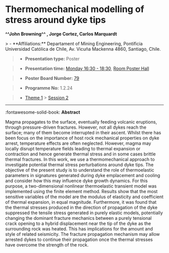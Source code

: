 # Thermomechanical modelling of stress around dyke tips

**^^John Browning^^ , Jorge Cortez, Carlos Marquardt**

<!-- more -->> - **Affiliations:** Departament of Mining Engineering, Pontificia Universidad Católica de Chile, Av. Vicuña Mackenna 4860, Santiago, Chile. 

> - **Presentation type:** Poster

> - **Presentation time:** [Monday 16:30 - 18:30](../sessions_comparison.md#__tabbed_1_6), [Room Poster Hall](../maps_venue.md#__tabbed_1_1)

> - **Poster Board Number:** [79](../map_poster_boards.md#monday)

> - **Programme No:** 1.2.24

> - [Theme 1](../theme1.md) > [Session 2](../sessions/session-1-2.md)

--- 

:fontawesome-solid-book: **Abstract**

Magma propagates to the surface, eventually feeding volcanic eruptions, through pressure-driven fractures. However, not all dykes reach the surface; many of them become interrupted in their ascent. Whilst there has been focus on the importance of host rock mechanical properties on dyke arrest, temperature effects are often neglected. However, magma may locally disrupt temperature fields leading to thermal expansion or contraction and hence generate thermal stress and in some cases brittle thermal fractures. In this work, we use a thermomechanical approach to investigate potential thermal stress perturbations around dyke tips. The objective of the present study is to understand the role of thermoelastic parameters in signatures generated during dyke emplacement and cooling and consider how this may influence dyke growth dynamics. For this purpose, a two-dimensional nonlinear thermoelastic transient model was implemented using the finite element method. Results show that the most sensitive variables of the model are the modulus of elasticity and coefficient of thermal expansion, in equal magnitude. Furthermore, it was found that the thermal stresses produced in the direction of propagation of the dyke suppressed the tensile stress generated in purely elastic models, potentially changing the dominant fracture mechanics between a purely tensional crack opening to a hybrid displacement near the tip of the dyke as the surrounding rock was heated. This has implications for the amount and style of related seismicity. The fracture propagation mechanism may allow arrested dykes to continue their propagation once the thermal stresses have overcome the strength of the rock.

